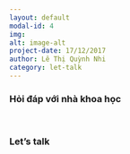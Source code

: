 ```yaml
---
layout: default
modal-id: 4
img: 
alt: image-alt
project-date: 17/12/2017
author: Lê Thị Quỳnh Nhi
category: let-talk
---
```


### Hỏi đáp với nhà khoa học  

&nbsp;

### Let’s talk  

